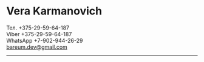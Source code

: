 # Vera Karmanovich

Тел. +375-29-59-64-187  
Viber +375-29-59-64-187  
WhatsApp +7-902-944-26-29  
bareum.dev@gmail.com  
<hr>  







